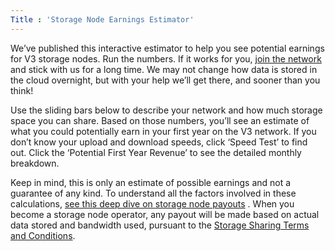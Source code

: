 ```yaml
---
Title : 'Storage Node Earnings Estimator'
---
```

<p>We’ve published this interactive estimator to help you see potential earnings for V3 storage nodes. Run the numbers. If it works for you, <a href="/sign-up-farmer">join the network</a> and stick with us for a long time. We may not change how data is stored in the cloud overnight, but with your help we’ll get there, and sooner than you think!</p>

<p>Use the sliding bars below to describe your network and how much storage space you can share. Based on those numbers, you’ll see an estimate of what you could potentially earn in your first year on the V3 network. If you don’t know your upload and download speeds, click ‘Speed Test’ to find out. Click the ‘Potential First Year Revenue’ to see the detailed monthly breakdown. </p>
<p>Keep in mind, this is only an estimate of possible earnings and not a guarantee of any kind. To understand all the factors involved in these calculations, <a href="https://storj.io/blog/2019/01/sharing-storage-space-for-fun-and-profit">see this deep dive on storage node payouts</a> . When you become a storage node operator, any payout will be made based on actual data stored and bandwidth used, pursuant to the <a href="/storj-share-terms/">Storage Sharing Terms and Conditions</a>.</p>